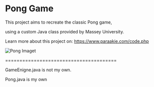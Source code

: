 # Pong Game
<p>This project aims to recreate the classic Pong game,</p>
<p>using a custom Java class provided by Massey University.</p>

Learn more about this project on:
https://www.paraakie.com/code.php


![Pong Imaget](https://cdn.discordapp.com/attachments/594721148378546198/594721235003244554/pong_ScreenShot.jpg
)

=======================================

<p>GameEnigne.java is not my own.</p>
<p>Pong.java is my own</p>
